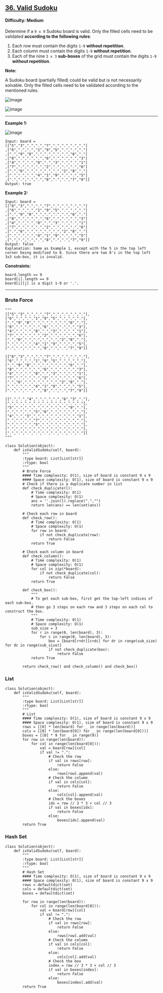 ## [36. Valid Sudoku](https://leetcode.com/problems/valid-sudoku)

#### Difficulty: Medium

Determine if a ```9 x 9``` Sudoku board is valid. Only the filled cells need to be validated __according to the following rules__:

1. Each row must contain the digits ```1-9``` __without repetition__.
2. Each column must contain the digits ```1-9``` __without repetition__.
3. Each of the nine ```3 x 3``` __sub-boxes__ of the grid must contain the digits ```1-9``` __without repetition__.

__Note:__

A Sudoku board (partially filled) could be valid but is not necessarily solvable.
Only the filled cells need to be validated according to the mentioned rules.

![image](https://user-images.githubusercontent.com/35042430/203643459-8548d2f2-384f-4894-9834-142148985e22.png)

![image](https://github.com/quananhle/Python/assets/35042430/99358afc-0bd7-49a5-8abf-ea7e0e176a88)

---

__Example 1:__

![image](https://upload.wikimedia.org/wikipedia/commons/thumb/f/ff/Sudoku-by-L2G-20050714.svg/250px-Sudoku-by-L2G-20050714.svg.png)

```
Input: board = 
[["5","3",".",".","7",".",".",".","."]
,["6",".",".","1","9","5",".",".","."]
,[".","9","8",".",".",".",".","6","."]
,["8",".",".",".","6",".",".",".","3"]
,["4",".",".","8",".","3",".",".","1"]
,["7",".",".",".","2",".",".",".","6"]
,[".","6",".",".",".",".","2","8","."]
,[".",".",".","4","1","9",".",".","5"]
,[".",".",".",".","8",".",".","7","9"]]
Output: true
```

__Example 2:__
```
Input: board = 
[["8","3",".",".","7",".",".",".","."]
,["6",".",".","1","9","5",".",".","."]
,[".","9","8",".",".",".",".","6","."]
,["8",".",".",".","6",".",".",".","3"]
,["4",".",".","8",".","3",".",".","1"]
,["7",".",".",".","2",".",".",".","6"]
,[".","6",".",".",".",".","2","8","."]
,[".",".",".","4","1","9",".",".","5"]
,[".",".",".",".","8",".",".","7","9"]]
Output: false
Explanation: Same as Example 1, except with the 5 in the top left corner being modified to 8. Since there are two 8's in the top left 3x3 sub-box, it is invalid.
```

__Constraints:__
```
board.length == 9
board[i].length == 9
board[i][j] is a digit 1-9 or '.'.
```

---

### Brute Force

```{Python}
"""
[["5","3",".",".","7",".",".",".","."],["6",".",".","1","9","5",".",".","."],[".","9","8",".",".",".",".","6","."],["8",".",".",".","6",".",".",".","3"],["4",".",".","8",".","3",".",".","1"],["7",".",".",".","2",".",".",".","6"],[".","6",".",".",".",".","2","8","."],[".",".",".","4","1","9",".",".","5"],[".",".",".",".","8",".",".","7","9"]]

[["8","3",".",".","7",".",".",".","."],["6",".",".","1","9","5",".",".","."],[".","9","8",".",".",".",".","6","."],["8",".",".",".","6",".",".",".","3"],["4",".",".","8",".","3",".",".","1"],["7",".",".",".","2",".",".",".","6"],[".","6",".",".",".",".","2","8","."],[".",".",".","4","1","9",".",".","5"],[".",".",".",".","8",".",".","7","9"]]

[[".",".","4",".",".",".","6","3","."],[".",".",".",".",".",".",".",".","."],["5",".",".",".",".",".",".","9","."],[".",".",".","5","6",".",".",".","."],["4",".","3",".",".",".",".",".","1"],[".",".",".","7",".",".",".",".","."],[".",".",".","5",".",".",".",".","."],[".",".",".",".",".",".",".",".","."],[".",".",".",".",".",".",".",".","."]]
"""

class Solution(object):
    def isValidSudoku(self, board):
        """
        :type board: List[List[str]]
        :rtype: bool
        """
        # Brute Force
        #### Time complexity: O(1), size of board is constant 9 x 9
        #### Space complexity: O(1), size of board is constant 9 x 9
        # Check if there is a duplicate number in list
        def check_duplicate(l):
            # Time complexity: O(1)
            # Space complexity: O(1)
            ans = ''.join(l).replace(".","")
            return len(ans) == len(set(ans))
        
        # Check each row in board
        def check_row():
            # Time complexity: O(1)
            # Space complexity: O(1)
            for row in board:
                if not check_duplicate(row):
                    return False
            return True
        
        # Check each column in board
        def check_column():
            # Time complexity: O(1)
            # Space complexity: O(1)        
            for col in zip(*board):
                if not check_duplicate(col):
                    return False
            return True
        
        def check_box():
            """
            # To get each sub-box, first get the top-left indices of each sub-box,
            # then go 3 steps on each row and 3 steps on each col to construct the box.    
            """
            # Time complexity: O(1)
            # Space complexity: O(1)
            sub_size = 3
            for r in range(0, len(board), 3):
                for c in range(0, len(board), 3):
                    box = [board[r+dr][c+dc] for dr in range(sub_size) for dc in range(sub_size)]
                    if not check_duplicate(box):
                        return False
            return True
        
        return check_row() and check_column() and check_box()
```

### List

```{Python}
class Solution(object):
    def isValidSudoku(self, board):
        """
        :type board: List[List[str]]
        :rtype: bool
        """
        # List
        #### Time complexity: O(1), size of board is constant 9 x 9
        #### Space complexity: O(1), size of board is constant 9 x 9
        rows = [[0] * len(board) for _ in range(len(board))]
        cols = [[0] * len(board[0]) for _ in range(len(board[0]))]
        boxes = [[0] * 9 for _ in range(9)]
        for row in range(len(board)):
            for col in range(len(board[0])):
                val = board[row][col]
                if val != ".":
                    # Check the row
                    if val in rows[row]:
                        return False
                    else:
                        rows[row].append(val)
                    # Check the column
                    if val in cols[col]:
                        return False
                    else:
                        cols[col].append(val)
                    # Check the boxes
                    idx = row // 3 * 3 + col // 3
                    if val in boxes[idx]:
                        return False
                    else:
                        boxes[idx].append(val)
        return True
```

### Hash Set

```{Python}
class Solution(object):
    def isValidSudoku(self, board):
        """
        :type board: List[List[str]]
        :rtype: bool
        """
        # Hash Set
        #### Time complexity: O(1), size of board is constant 9 x 9
        #### Space complexity: O(1), size of board is constant 9 x 9
        rows = defaultdict(set)
        cols = defaultdict(set)
        boxes = defaultdict(set)

        for row in range(len(board)):
            for col in range(len(board[0])):
                val = board[row][col]
                if val != ".":
                    # Check the row
                    if val in rows[row]:
                        return False
                    else:
                        rows[row].add(val)
                    # Check the column
                    if val in cols[col]:
                        return False
                    else:
                        cols[col].add(val)
                    # Check the box
                    index = row // 3 * 3 + col // 3
                    if val in boxes[index]:
                        return False
                    else:
                        boxes[index].add(val)
        return True        
```

